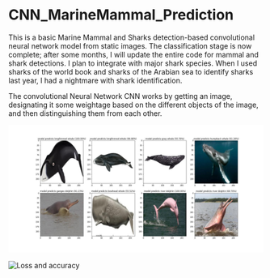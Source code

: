 # CNN_MarineMammal_Prediction
This is a basic Marine Mammal and Sharks detection-based convolutional neural network model from static images.  The classification stage is now complete; after some months, I will update the entire code for mammal and shark detections.
I plan to integrate with major shark species. When I used sharks of the world book and sharks of the Arabian sea to identify sharks last year, I had a nightmare with shark identification. 

The convolutional Neural Network CNN works by getting an image, designating it some weightage based on the different objects of the image, and then distinguishing them from each other.

![Model Predicted](prediction.jpg)

![Loss and accuracy](loss_accuracy.png')